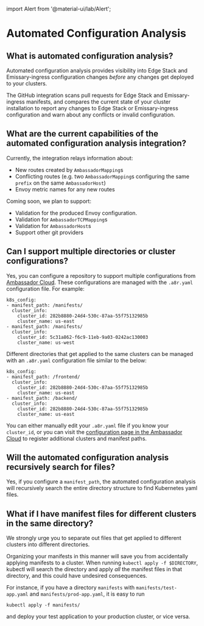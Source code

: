 import Alert from '@material-ui/lab/Alert';

# Automated Configuration Analysis

## What is automated configuration analysis?

Automated configuration analysis provides visibility into Edge Stack and
Emissary-ingress configuration changes _before_ any changes get deployed to your
clusters.

The GitHub integration scans pull requests for Edge Stack and Emissary-ingress manifests, and compares
the current state of your cluster installation to report any changes to
Edge Stack or Emissary-ingress configuration and warn about any conflicts or invalid configuration.

## What are the current capabilities of the automated configuration analysis integration?

Currently, the integration relays information about:
* New routes created by `AmbassadorMapping`s
* Conflicting routes (e.g. two `AmbassadorMapping`s configuring the same `prefix` on the same `AmbassadorHost`)
* Envoy metric names for any new routes

Coming soon, we plan to support:
* Validation for the produced Envoy configuration.
* Validation for `AmbassadorTCPMapping`s
* Validation for `AmbassadorHost`s
* Support other git providers


## Can I support multiple directories or cluster configurations?

Yes, you can configure a repository to support multiple configurations from [Ambassador Cloud](https://app.getambassador.io/cloud/settings/teams/gitops).
These configurations are managed with the `.a8r.yaml` configuration file. For example:

```
k8s_config:
- manifest_path: /manifests/
  cluster_info:
    cluster_id: 282b8880-24d4-530c-87aa-55f75132985b
    cluster_name: us-east
- manifest_path: /manifests/
  cluster_info:
    cluster_id: 5c31a862-f6c9-11eb-9a03-0242ac130003
    cluster_name: us-west
```

Different directories that get applied to the same clusters can be managed with an `.a8r.yaml` configuration file similar to the below:

```
k8s_config:
- manifest_path: /frontend/
  cluster_info:
    cluster_id: 282b8880-24d4-530c-87aa-55f75132985b
    cluster_name: us-east
- manifest_path: /backend/
  cluster_info:
    cluster_id: 282b8880-24d4-530c-87aa-55f75132985b
    cluster_name: us-east
```

You can either manually edit your `.a8r.yaml` file if you know your
`cluster_id`, or you can visit the [configuration page in the Ambassador
Cloud](https://app.getambassador.io/cloud/settings/teams/gitops) to register additional
clusters and manifest paths.

## Will the automated configuration analysis recursively search for files?

Yes, if you configure a `manifest_path`, the automated configuration analysis will recursively
search the entire directory structure to find Kubernetes yaml files.

## What if I have manifest files for different clusters in the same directory?

We strongly urge you to separate out files that get applied to different
clusters into different directories.

Organizing your manifests in this manner will save you from accidentally applying
manifests to a cluster. When running `kubectl apply -f $DIRECTORY`, kubectl will
search the directory and apply _all_ the manifest files in that directory, and
this could have undesired consequences.

For instance, if you have a directory `manifests` with
`manifests/test-app.yaml` and `manifests/prod-app.yaml`, it is easy to run
```
kubectl apply -f manifests/
```
and deploy your test application to your production cluster, or vice versa.
